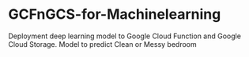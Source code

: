# GCFnGCS-for-Machinelearning
Deployment deep learning model to Google Cloud Function and Google Cloud Storage. Model to predict Clean or Messy bedroom
